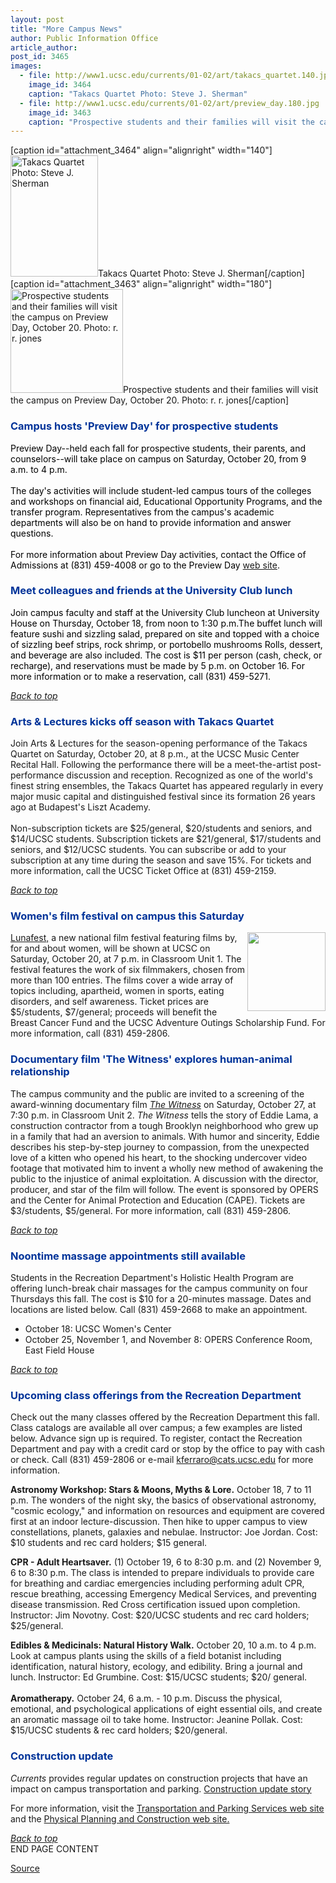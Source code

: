 ```yaml
---
layout: post
title: "More Campus News"
author: Public Information Office
article_author: 
post_id: 3465
images:
  - file: http://www1.ucsc.edu/currents/01-02/art/takacs_quartet.140.jpg
    image_id: 3464
    caption: "Takacs Quartet Photo: Steve J. Sherman"
  - file: http://www1.ucsc.edu/currents/01-02/art/preview_day.180.jpg
    image_id: 3463
    caption: "Prospective students and their families will visit the campus on Preview Day, October 20. Photo: r. r. jones"
---
```


[caption id="attachment_3464" align="alignright" width="140"]<a href="http://dev-ucsc-news.pantheonsite.io/wp-content/uploads/2001/10/takacs_quartet.140.jpg"><img class="size-full wp-image-3464" src="http://dev-ucsc-news.pantheonsite.io/wp-content/uploads/2001/10/takacs_quartet.140.jpg" alt="Takacs Quartet Photo: Steve J. Sherman" width="140" height="194" /></a>Takacs Quartet Photo: Steve J. Sherman[/caption]
[caption id="attachment_3463" align="alignright" width="180"]<a href="http://dev-ucsc-news.pantheonsite.io/wp-content/uploads/2001/10/preview_day.180.jpg"><img class="size-full wp-image-3463" src="http://dev-ucsc-news.pantheonsite.io/wp-content/uploads/2001/10/preview_day.180.jpg" alt="Prospective students and their families will visit the campus on Preview Day, October 20. Photo: r. r. jones" width="180" height="166" /></a>Prospective students and their families will visit the campus on Preview Day, October 20. Photo: r. r. jones[/caption]
<h3>
  <a name="Preview" id="Preview"></a><font color="#003399">Campus hosts 'Preview Day' for prospective students</font>
</h3><font color="#000000">Preview Day--held each fall for prospective students, their parents, and counselors--will take place on campus on Saturday, October 20, from 9 a.m. to 4 p.m.<br>
<br>
The day's activities will include student-led campus tours of the colleges and workshops on financial aid, Educational Opportunity Programs, and the transfer program. Representatives from the campus's academic departments will also be on hand to provide information and answer questions.<br>
<br>
For more information about Preview Day activities, contact the Office of Admissions at (831) 459-4008 or go to the Preview Day</font> <a href="http://admissions.ucsc.edu/pday">web site</a><font color="#000000">.</font>
<h3>
  <a name="Lunch" id="Lunch"></a><font color="#003399">Meet colleagues and friends at the University Club lunch</font>
</h3>
<p>
  <font color="#000000">Join campus faculty and staff at the University Club luncheon at University House on Thursday, October 18, from noon to 1:30 p.m.</font><font color="#000000">The buffet lunch will feature sushi and sizzling salad, prepared on site and topped with a choice of sizzling beef strips, rock shrimp, or portobello mushrooms Rolls, dessert, and beverage are also included. The cost is $11 per person (cash, check, or recharge), and reservations must be made by 5 p.m. on October 16. For more information or to make a reservation, call (831) 459-5271.</font>
</p>
<p>
  <a href="#Preview"><i>Back to top</i></a>
</p>
<h3>
  <a name="Arts" id="Arts"></a><font color="#003399">Arts &amp; Lectures kicks off season with Takacs Quartet</font>
</h3>Join Arts &amp; Lectures for the season-opening performance of the Takacs Quartet on Saturday, October 20, at 8 p.m., at the UCSC Music Center Recital Hall. Following the performance there will be a meet-the-artist post-performance discussion and reception. Recognized as one of the world's finest string ensembles, the Takacs Quartet has appeared regularly in every major music capital and distinguished festival since its formation 26 years ago at Budapest's Liszt Academy.<br>
<br>
Non-subscription tickets are $25/general, $20/students and seniors, and $14/UCSC students. Subscription tickets are $21/general, $17/students and seniors, and $12/UCSC students. You can subscribe or add to your subscription at any time during the season and save 15%. For tickets and more information, call the UCSC Ticket Office at (831) 459-2159.
<p>
  <a href="#Preview"><i>Back to top</i></a>
</p>
<h3>
  <a name="Lunafest" id="Lunafest"></a><font color="#003399">Women's film festival on campus this Saturday</font>
</h3>
<p>
  <img align="right" border="0" height="126" src="../art/lunafest.125.jpg" width="125" alt=""><a href="http://www.lunabar.com/lunafest.htm">Lunafest,</a> a new national film festival featuring films by, for and about <a href="#Preview"></a>women, will be shown at UCSC on Saturday, October 20, at 7 p.m. in Classroom Unit 1. The festival features the work of six filmmakers, chosen from more than 100 entries. The films cover a wide array of topics including, apartheid, women in sports, eating disorders, and self awareness. Ticket prices are $5/students, $7/general; proceeds will benefit the Breast Cancer Fund and the UCSC Adventure Outings Scholarship Fund. For more information, call (831) 459-2806.
</p>
<h3>
  <a name="Documentary" id="Documentary"></a><font color="#003399">Documentary film 'The Witness' explores human-animal relationship</font>
</h3>
<p>
  The campus community and the public are invited to a screening of the award-winning documentary film <a href="http://www.tribeofheart.org/index.htm"><i>The Witness</i></a> on Saturday, October 27, at 7:30 p.m. in Classroom Unit 2. <i>The Witness</i> tells the story of Eddie Lama, a construction contractor from a tough Brooklyn neighborhood who grew up in a family that had an aversion to animals. With humor and sincerity, Eddie describes his step-by-step journey to compassion, from the unexpected love of a kitten who opened his heart, to the shocking undercover video footage that motivated him to invent a wholly new method of awakening the public to the injustice of animal exploitation. A discussion with the director, producer, and star of the film will follow. The event is sponsored by OPERS and the Center for Animal Protection and Education (CAPE). Tickets are $3/students, $5/general. For more information, call (831) 459-2806.
</p>
<p>
  <a href="#Preview"><i>Back to top</i></a>
</p>
<h3>
  <a name="Massage" id="Massage"></a><font color="#003399">Noontime massage appointments still available</font>
</h3>
<p>
  Students in the Recreation Department's Holistic Health Program are offering lunch-break chair massages for the campus community on four Thursdays this fall. The cost is $10 for a 20-minutes massage. Dates and locations are listed below. Call (831) 459-2668 to make an appointment.
</p>
<ul>
  <li>October 18: UCSC Women's Center
  </li>
  <li>October 25, November 1, and November 8: OPERS Conference Room, East Field House
  </li>
</ul>
<p>
  <a href="#Preview"><i>Back to top</i></a>
</p>
<h3>
  <a name="Recreation" id="Recreation"></a><font color="#003399">Upcoming class offerings from the Recreation Department</font>
</h3>
<p>
  Check out the many classes offered by the Recreation Department this fall. Class catalogs are available all over campus; a few examples are listed below. Advance sign up is required. To register, contact the Recreation Department and pay with a credit card or stop by the office to pay with cash or check. Call (831) 459-2806 or e-mail <a href="mailto:kferraro@cats.ucsc.edu">kferraro@cats.ucsc.edu</a> for more information.
</p>
<p>
  <b>Astronomy Workshop: Stars &amp; Moons, Myths &amp; Lore.</b> October 18, 7 to 11 p.m. The wonders of the night sky, the basics of observational astronomy, "cosmic ecology," and information on resources and equipment are covered first at an indoor lecture-discussion. Then hike to upper campus to view constellations, planets, galaxies and nebulae. Instructor: Joe Jordan. Cost: $10 students and rec card holders; $15 general.
</p>
<p>
  <b>CPR - Adult Heartsaver.</b> (1) October 19, 6 to 8:30 p.m. and (2) November 9, 6 to 8:30 p.m. The class is intended to prepare individuals to provide care for breathing and cardiac emergencies including performing adult CPR, rescue breathing, accessing Emergency Medical Services, and preventing disease transmission. Red Cross certification issued upon completion. Instructor: Jim Novotny. Cost: $20/UCSC students and rec card holders; $25/general.
</p>
<p>
  <b>Edibles &amp; Medicinals: Natural History Walk.</b> October 20, 10 a.m. to 4 p.m. Look at campus plants using the skills of a field botanist including identification, natural history, ecology, and edibility. Bring a journal and lunch. Instructor: Ed Grumbine. Cost: $15/UCSC students; $20/ general.<br>
  <br>
  <b>Aromatherapy.</b> October 24, 6 a.m. - 10 p.m. Discuss the physical, emotional, and psychological applications of eight essential oils, and create an aromatic massage oil to take home. Instructor: Jeanine Pollak. Cost: $15/UCSC students &amp; rec card holders; $20/general.
</p>
<h3>
  <a name="Construction" id="Construction"></a><font color="#003399">Construction update</font>
</h3>
<p>
  <i>Currents</i> provides regular updates on construction projects that have an impact on campus transportation and parking. <a href="../../construction.html">Construction update story</a>
</p>
<p>
  For more information, visit the <a href="http://www2.ucsc.edu/taps/">Transportation and Parking Services web site</a> and the <a href="http://www2.ucsc.edu/ppc/">Physical Planning and Construction web site.</a>
</p>
<p>
  <a href="#Preview"><i>Back to top</i></a><br>
  END PAGE CONTENT
</p>
<p><a href="http://www1.ucsc.edu/currents/01-02/10-15/morenews.html" title="Permalink to morenews">Source</a></p>
